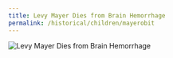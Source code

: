 ```yaml
---
title: Levy Mayer Dies from Brain Hemorrhage
permalink: /historical/children/mayerobit
---
```


![Levy Mayer Dies from Brain Hemorrhage](/img/historical/children/mayerobit/mayer-obit.jpg)